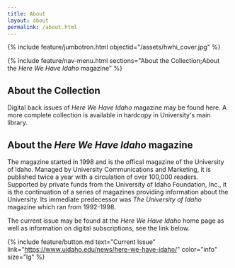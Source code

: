 ```yaml
---
title: About
layout: about
permalink: /about.html
---
```

{% include feature/jumbotron.html objectid="/assets/hwhi_cover.jpg" %} 

{% include feature/nav-menu.html sections="About the Collection;About the *Here We Have Idaho* magazine" %} 

## About the Collection

Digital back issues of *Here We Have Idaho* magazine may be found here. A more complete collection is available in hardcopy in University's main library.  


## About the *Here We Have Idaho* magazine

The magazine started in 1998 and is the offical magazine of the University of Idaho. Managed by University Communications and Marketing, it is published twice a year with a circulation of over 100,000 readers. Supported by private funds from the University of Idaho Foundation, Inc., it is the continuation of a series of magazines providing information about the University. Its immediate predecessor was *The University of Idaho* magazine which ran from 1992-1998. 

The current issue may be found at the *Here We Have Idaho* home page as well as information on digital subscriptions, see the link below. 

{% include feature/button.md text="Current Issue" link="https://www.uidaho.edu/news/here-we-have-idaho/" color="info" size="lg" %}


<div class="clearfix"></div>

